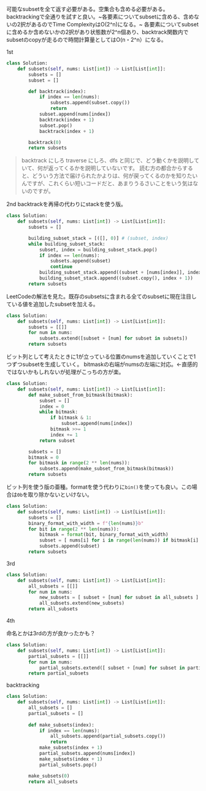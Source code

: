 可能なsubsetを全て返す必要がある。空集合も含める必要がある。
backtrackingで全通りを試すと良い。~各要素についてsubsetに含める、含めないの2択があるのでTime ComplexityはO(2^n)になる。~
各要素についてsubsetに含めるか含めないかの2択があり状態数が2^n個あり、backtrack関数内でsubsetのcopyが走るので時間計算量としてはO(n・2^n）になる。

1st
```python
class Solution:
    def subsets(self, nums: List[int]) -> List[List[int]]:
        subsets = []
        subset = []

        def backtrack(index):
            if index == len(nums):
                subsets.append(subset.copy())
                return
            subset.append(nums[index])
            backtrack(index + 1)
            subset.pop()
            backtrack(index + 1)

        backtrack(0)
        return subsets
```

> backtrack にしろ traverse にしろ、dfs と同じで、どう動くかを説明していて、何が返ってくるかを説明していないです。
読む方の都合からすると、どういう方法で届けられたかよりは、何が戻ってくるのかを知りたいんですが、これくらい短いコードだと、あまりうるさいことをいう気はないのですが。

2nd
backtrackを再帰の代わりにstackを使う版。
```python
class Solution:
    def subsets(self, nums: List[int]) -> List[List[int]]:      
        subsets = []

        building_subset_stack = [([], 0)] # (subset, index)
        while building_subset_stack:
            subset, index = building_subset_stack.pop()
            if index == len(nums):
                subsets.append(subset)
                continue
            building_subset_stack.append((subset + [nums[index]], index + 1))
            building_subset_stack.append((subset.copy(), index + 1))
        return subsets
```

LeetCodeの解法を見た。既存のsubsetsに含まれる全てのsubsetに現在注目している値を追加したsubsetを加える。
```python
class Solution:
    def subsets(self, nums: List[int]) -> List[List[int]]:
        subsets = [[]]
        for num in nums:
            subsets.extend([subset + [num] for subset in subsets])
        return subsets
```

ビット列として考えたときに1が立っている位置のnumsを追加していくことで1つずつsubsetを生成していく。
bitmaskの右端がnumsの左端に対応。←直感的ではないかもしれないが処理がこっちの方が楽。
```python
class Solution:
    def subsets(self, nums: List[int]) -> List[List[int]]:
        def make_subset_from_bitmask(bitmask):
            subset = []
            index = 0
            while bitmask:
                if bitmask & 1:
                    subset.append(nums[index])
                bitmask >>= 1
                index += 1
            return subset

        subsets = []
        bitmask = 0
        for bitmask in range(2 ** len(nums)):
            subsets.append(make_subset_from_bitmask(bitmask))
        return subsets
```

ビット列を使う版の亜種。formatを使う代わりに`bin()`を使っても良い。この場合は`0b`を取り除かないといけない。
```python
class Solution:
    def subsets(self, nums: List[int]) -> List[List[int]]:
        subsets = []
        binary_format_with_width = f"{len(nums)}b"
        for bit in range(2 ** len(nums)):
            bitmask = format(bit, binary_format_with_width)
            subset = [ nums[i] for i in range(len(nums)) if bitmask[i] == '1' ] 
            subsets.append(subset)
        return subsets
```

3rd
```python
class Solution:
    def subsets(self, nums: List[int]) -> List[List[int]]:
        all_subsets = [[]]
        for num in nums:
            new_subsets = [ subset + [num] for subset in all_subsets ]
            all_subsets.extend(new_subsets)
        return all_subsets
```

4th

命名とかは3rdの方が良かったかも？
```python
class Solution:
    def subsets(self, nums: List[int]) -> List[List[int]]:
        partial_subsets = [[]]
        for num in nums:
            partial_subsets.extend([ subset + [num] for subset in partial_subsets])
        return partial_subsets
```

backtracking
```python
class Solution:
    def subsets(self, nums: List[int]) -> List[List[int]]:
        all_subsets = []
        partial_subsets = []
        
        def make_subsets(index):
            if index == len(nums):
                all_subsets.append(partial_subsets.copy())
                return
            make_subsets(index + 1)
            partial_subsets.append(nums[index])
            make_subsets(index + 1)
            partial_subsets.pop()

        make_subsets(0)
        return all_subsets
```
